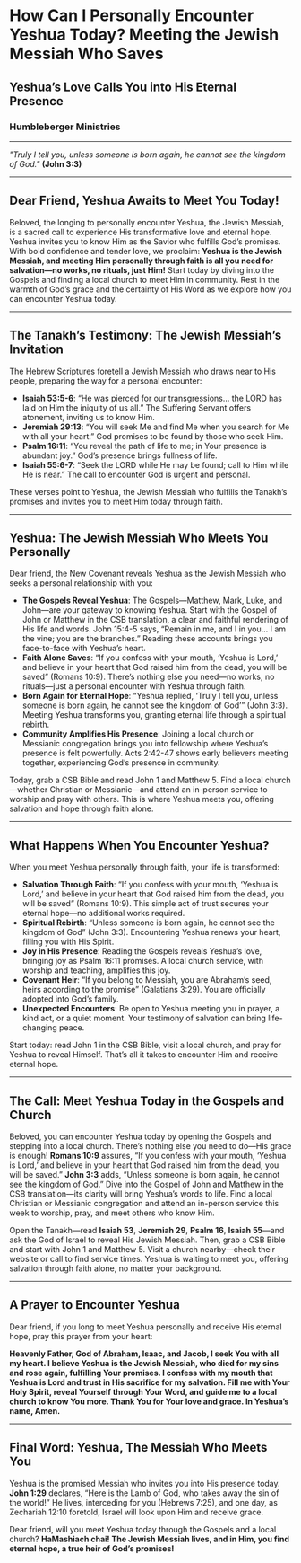 # How Can I Personally Encounter Yeshua Today? Meeting the Jewish Messiah Who Saves

## Yeshua’s Love Calls You into His Eternal Presence

### Humbleberger Ministries

---

_"Truly I tell you, unless someone is born again, he cannot see the kingdom of God."_
**(John 3:3)**

---

## Dear Friend, Yeshua Awaits to Meet You Today!

Beloved, the longing to personally encounter Yeshua, the Jewish Messiah, is a sacred call to experience His transformative love and eternal hope. Yeshua invites you to know Him as the Savior who fulfills God’s promises. With bold confidence and tender love, we proclaim: **Yeshua is the Jewish Messiah, and meeting Him personally through faith is all you need for salvation—no works, no rituals, just Him!** Start today by diving into the Gospels and finding a local church to meet Him in community. Rest in the warmth of God’s grace and the certainty of His Word as we explore how you can encounter Yeshua today.

---

## The Tanakh’s Testimony: The Jewish Messiah’s Invitation

The Hebrew Scriptures foretell a Jewish Messiah who draws near to His people, preparing the way for a personal encounter:

- **Isaiah 53:5-6**: “He was pierced for our transgressions… the LORD has laid on Him the iniquity of us all.” The Suffering Servant offers atonement, inviting us to know Him.
- **Jeremiah 29:13**: “You will seek Me and find Me when you search for Me with all your heart.” God promises to be found by those who seek Him.
- **Psalm 16:11**: “You reveal the path of life to me; in Your presence is abundant joy.” God’s presence brings fullness of life.
- **Isaiah 55:6-7**: “Seek the LORD while He may be found; call to Him while He is near.” The call to encounter God is urgent and personal.

These verses point to Yeshua, the Jewish Messiah who fulfills the Tanakh’s promises and invites you to meet Him today through faith.

---

## Yeshua: The Jewish Messiah Who Meets You Personally

Dear friend, the New Covenant reveals Yeshua as the Jewish Messiah who seeks a personal relationship with you:

- **The Gospels Reveal Yeshua**: The Gospels—Matthew, Mark, Luke, and John—are your gateway to knowing Yeshua. Start with the Gospel of John or Matthew in the CSB translation, a clear and faithful rendering of His life and words. John 15:4-5 says, “Remain in me, and I in you… I am the vine; you are the branches.” Reading these accounts brings you face-to-face with Yeshua’s heart.
- **Faith Alone Saves**: “If you confess with your mouth, ‘Yeshua is Lord,’ and believe in your heart that God raised him from the dead, you will be saved” (Romans 10:9). There’s nothing else you need—no works, no rituals—just a personal encounter with Yeshua through faith.
- **Born Again for Eternal Hope**: “Yeshua replied, ‘Truly I tell you, unless someone is born again, he cannot see the kingdom of God’” (John 3:3). Meeting Yeshua transforms you, granting eternal life through a spiritual rebirth.
- **Community Amplifies His Presence**: Joining a local church or Messianic congregation brings you into fellowship where Yeshua’s presence is felt powerfully. Acts 2:42-47 shows early believers meeting together, experiencing God’s presence in community.

Today, grab a CSB Bible and read John 1 and Matthew 5. Find a local church—whether Christian or Messianic—and attend an in-person service to worship and pray with others. This is where Yeshua meets you, offering salvation and hope through faith alone.

---

## What Happens When You Encounter Yeshua?

When you meet Yeshua personally through faith, your life is transformed:

- **Salvation Through Faith**: “If you confess with your mouth, ‘Yeshua is Lord,’ and believe in your heart that God raised him from the dead, you will be saved” (Romans 10:9). This simple act of trust secures your eternal hope—no additional works required.
- **Spiritual Rebirth**: “Unless someone is born again, he cannot see the kingdom of God” (John 3:3). Encountering Yeshua renews your heart, filling you with His Spirit.
- **Joy in His Presence**: Reading the Gospels reveals Yeshua’s love, bringing joy as Psalm 16:11 promises. A local church service, with worship and teaching, amplifies this joy.
- **Covenant Heir**: “If you belong to Messiah, you are Abraham’s seed, heirs according to the promise” (Galatians 3:29). You are officially adopted into God’s family.
- **Unexpected Encounters**: Be open to Yeshua meeting you in prayer, a kind act, or a quiet moment. Your testimony of salvation can bring life-changing peace.

Start today: read John 1 in the CSB Bible, visit a local church, and pray for Yeshua to reveal Himself. That’s all it takes to encounter Him and receive eternal hope.

---

## The Call: Meet Yeshua Today in the Gospels and Church

Beloved, you can encounter Yeshua today by opening the Gospels and stepping into a local church. There’s nothing else you need to do—His grace is enough! **Romans 10:9** assures, “If you confess with your mouth, ‘Yeshua is Lord,’ and believe in your heart that God raised him from the dead, you will be saved.” **John 3:3** adds, “Unless someone is born again, he cannot see the kingdom of God.” Dive into the Gospel of John and Matthew in the CSB translation—its clarity will bring Yeshua’s words to life. Find a local Christian or Messianic congregation and attend an in-person service this week to worship, pray, and meet others who know Him.

Open the Tanakh—read **Isaiah 53**, **Jeremiah 29**, **Psalm 16**, **Isaiah 55**—and ask the God of Israel to reveal His Jewish Messiah. Then, grab a CSB Bible and start with John 1 and Matthew 5. Visit a church nearby—check their website or call to find service times. Yeshua is waiting to meet you, offering salvation through faith alone, no matter your background.

---

## A Prayer to Encounter Yeshua

Dear friend, if you long to meet Yeshua personally and receive His eternal hope, pray this prayer from your heart:

**Heavenly Father, God of Abraham, Isaac, and Jacob, I seek You with all my heart. I believe Yeshua is the Jewish Messiah, who died for my sins and rose again, fulfilling Your promises. I confess with my mouth that Yeshua is Lord and trust in His sacrifice for my salvation. Fill me with Your Holy Spirit, reveal Yourself through Your Word, and guide me to a local church to know You more. Thank You for Your love and grace. In Yeshua’s name, Amen.**

---

## Final Word: Yeshua, The Messiah Who Meets You

Yeshua is the promised Messiah who invites you into His presence today. **John 1:29** declares, “Here is the Lamb of God, who takes away the sin of the world!” He lives, interceding for you (Hebrews 7:25), and one day, as Zechariah 12:10 foretold, Israel will look upon Him and receive grace.

Dear friend, will you meet Yeshua today through the Gospels and a local church? **HaMashiach chai! The Jewish Messiah lives, and in Him, you find eternal hope, a true heir of God’s promises!**